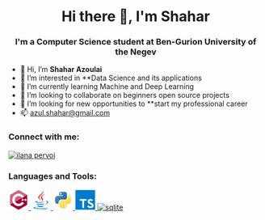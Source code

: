 <h1 align="center">Hi there 👋, I'm Shahar</h1>
<h3 align="center">I'm a Computer Science student at Ben-Gurion University of the Negev</h3>

- 👋 Hi, I’m **Shahar Azoulai**
- 👀 I’m interested in **Data Science and its applications
- 🌱 I’m currently learning Machine and Deep Learning
- 💞️ I’m looking to collaborate on beginners open source projects
- 🤝 I’m looking for new opportunities to **start my professional career
- 📫 azul.shahar@gmail.com


<h3 align="left">Connect with me:</h3>
<p align="left">
<a href="https://linkedin.com/in/ilana pervoi" target="blank"><img align="center" src="https://upload.wikimedia.org/wikipedia/commons/f/f8/LinkedIn_icon_circle.svg" alt="ilana pervoi" height="30" width="40" /></a>
</p>

<h3 align="left">Languages and Tools:</h3>
<p align="left"> <a href="https://www.w3schools.com/cpp/" target="_blank"> <img src="https://raw.githubusercontent.com/devicons/devicon/master/icons/cplusplus/cplusplus-original.svg" alt="cplusplus" width="40" height="40"/> </a> <a href="https://www.java.com" target="_blank"> <img src="https://raw.githubusercontent.com/devicons/devicon/master/icons/java/java-original.svg" alt="java" width="40" height="40"/> </a> <a href="https://www.python.org" target="_blank"> <img src="https://raw.githubusercontent.com/devicons/devicon/master/icons/python/python-original.svg" alt="python" width="40" height="40"/> </a> <a href="https://www.typescriptlang.org/" target="_blank"> <img src="https://raw.githubusercontent.com/devicons/devicon/master/icons/typescript/typescript-original.svg" alt="typescript" width="40" height="40"/><a 
href="https://www.sqlite.org/" target="_blank"> <img src="https://www.vectorlogo.zone/logos/sqlite/sqlite-icon.svg" alt="sqlite" width="40" height="40"/> </a> <a </a> </p>


<!---
azoulais/azoulais is a ✨ special ✨ repository because its `README.md` (this file) appears on your GitHub profile.
You can click the Preview link to take a look at your changes.
--->
